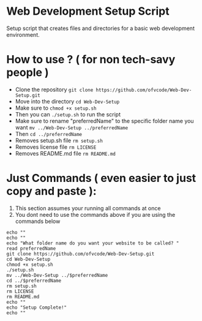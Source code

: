 # Web Development Setup Script
Setup script that creates files and directories for a basic web development environment.


# How to use ? ( for non tech-savy people )
* Clone the repository `git clone https://github.com/ofvcode/Web-Dev-Setup.git`
* Move into the directory `cd Web-Dev-Setup`
* Make sure to `chmod +x setup.sh`
* Then you can `./setup.sh` to run the script
* Make sure to rename "preferredName" to the specific folder name you want `mv ../Web-Dev-Setup ../preferredName`
* Then `cd ../preferredName`
* Removes setup.sh file `rm setup.sh`
* Removes license file `rm LICENSE`
* Removes README.md file `rm README.md`

# Just Commands ( even easier to just copy and paste ): 

1. This section assumes your running all commands at once
2. You dont need to use the commands above if you are using the commands below
```
echo ""
echo ""
echo "What folder name do you want your website to be called? "
read preferredName
git clone https://github.com/ofvcode/Web-Dev-Setup.git
cd Web-Dev-Setup
chmod +x setup.sh
./setup.sh
mv ../Web-Dev-Setup ../$preferredName
cd ../$preferredName
rm setup.sh
rm LICENSE
rm README.md
echo ""
echo "Setup Complete!"
echo ""
```
